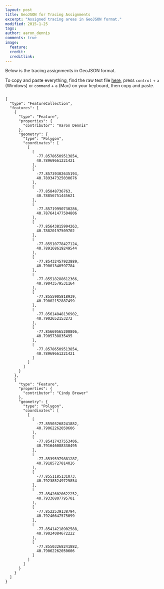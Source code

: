 ```yaml
---
layout: post
title: GeoJSON for Tracing Assignments
excerpt: "Assigned tracing areas in GeoJSON format."
modified: 2015-1-25
tags: 
author: aaron_dennis
comments: true
image:
  feature: 
  credit: 
  creditlink: 
---
```


Below is the tracing assignments in GeoJSON format.

To copy and paste everything, find the raw text file <a href="https://raw.githubusercontent.com/aaronpdennis/geog467-osm-sc-assignments/gh-pages/assignments.geojson">here</a>, press `control` + `a` (Windows) or `command` + `a` (Mac) on your keyboard, then copy and paste.

<pre><code>
{
  "type": "FeatureCollection",
  "features": [
    {
      "type": "Feature",
      "properties": {
        "contributor": "Aaron Dennis"
      },
      "geometry": {
        "type": "Polygon",
        "coordinates": [
          [
            [
              -77.85786509513854,
              40.78969661221421
            ],
            [
              -77.85739302635193,
              40.789347325030676
            ],
            [
              -77.85848736763,
              40.78856751445621
            ],
            [
              -77.85719990730286,
              40.787641477504806
            ],
            [
              -77.85643815994263,
              40.78820197509702
            ],
            [
              -77.85510778427124,
              40.789168619249544
            ],
            [
              -77.85432457923889,
              40.79001340597784
            ],
            [
              -77.85518288612366,
              40.79043579531164
            ],
            [
              -77.8555905818939,
              40.79002152887499
            ],
            [
              -77.85614848136902,
              40.7902652153272
            ],
            [
              -77.85669565200806,
              40.7905738835495
            ],
            [
              -77.85786509513854,
              40.78969661221421
            ]
          ]
        ]
      }
    },
    {
      "type": "Feature",
      "properties": {
        "contributor": "Cindy Brewer"
      },
      "geometry": {
        "type": "Polygon",
        "coordinates": [
          [
            [
              -77.85503268241882,
              40.79062262050606
            ],
            [
              -77.85417437553406,
              40.791646088330495
            ],
            [
              -77.85395979881287,
              40.79185727814026
            ],
            [
              -77.8551185131073,
              40.792385249725854
            ],
            [
              -77.85426020622252,
              40.79336807795701
            ],
            [
              -77.8522539138794,
              40.79246647575099
            ],
            [
              -77.85414218902588,
              40.79024084672222
            ],
            [
              -77.85503268241882,
              40.79062262050606
            ]
          ]
        ]
      }
    }
  ]
}
</pre></code>
